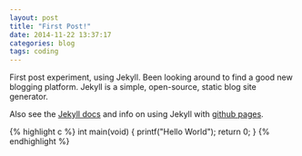 ```yaml
---
layout: post
title: "First Post!"
date: 2014-11-22 13:37:17
categories: blog
tags: coding
---
```

First post experiment, using Jekyll. Been looking around to find a good new blogging platform. Jekyll is a simple, open-source, static blog site generator. 

Also see the [Jekyll docs][jekyll] and info on using Jekyll with [github pages][jekyll-gh-pages].

{% highlight c %}
int main(void) {
  printf("Hello World");
  return 0;
}
{% endhighlight %}

[jekyll]: http://jekyllrb.com
[jekyll-gh-pages]:https://help.github.com/articles/using-jekyll-with-pages

